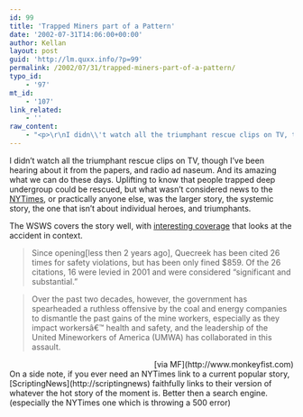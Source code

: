 ```yaml
---
id: 99
title: 'Trapped Miners part of a Pattern'
date: '2002-07-31T14:06:00+00:00'
author: Kellan
layout: post
guid: 'http://lm.quxx.info/?p=99'
permalink: /2002/07/31/trapped-miners-part-of-a-pattern/
typo_id:
    - '97'
mt_id:
    - '107'
link_related:
    - ''
raw_content:
    - "<p>\r\nI didn\\'t watch all the triumphant rescue clips on TV, though I\\'ve been hearing about it from the papers, and radio ad naseum.   And its amazing what we can do these days.  Uplifting to know that people trapped deep undergroup could be rescued, but what wasn\\'t considered news to the \r\n<a href=\\\"http://www.nytimes.com/2002/07/28/national/28MINE.html\\\">NYTimes</a>, or practically anyone else, was the larger story, the systemic story, the one that isn\\'t about individual heroes, and triumphants.  \r\n</p>\r\n<p>\r\nThe WSWS covers the story well, with <a href=\\\"http://www.wsws.org/articles/2002/jul2002/mine-j29_prn.shtml\\\">interesting coverage</a> that looks at the accident in context.\r\n<blockquote>\r\nSince opening[less then 2 years ago], Quecreek has been cited 26 times for safety violations, but has been only fined $859. Of the 26 citations, 16 were levied in 2001 and were considered \\\"significant and substantial.\\\"\r\n</blockquote>\r\n<blockquote>\r\nOver the past two decades, however, the government has spearheaded a ruthless offensive by the coal and energy companies to dismantle the past gains of the mine workers, especially as they impact workersâ€™ health and safety, and the leadership of the United Mineworkers of America (UMWA) has collaborated in this assault.\r\n</blockquote>\r\n</p>\r\n<div align=\\\"right\\\"><a href=\\\"http://www.monkeyfist.com\\\">via MF</a></div>\r\n<p>\r\nOn a side note, if you ever need an NYTimes link to a current popular story, <a href=\\\"http://scriptingnews\\\">ScriptingNews</a> faithfully links to their version of whatever the hot story of the moment is.  Better then a search engine.(especially the NYTimes one which is throwing a 500 error)\r\n</p>"
---
```


I didn’t watch all the triumphant rescue clips on TV, though I’ve been hearing about it from the papers, and radio ad naseum. And its amazing what we can do these days. Uplifting to know that people trapped deep undergroup could be rescued, but what wasn’t considered news to the [NYTimes](http://www.nytimes.com/2002/07/28/national/28MINE.html), or practically anyone else, was the larger story, the systemic story, the one that isn’t about individual heroes, and triumphants.

The WSWS covers the story well, with [interesting coverage](http://www.wsws.org/articles/2002/jul2002/mine-j29_prn.shtml) that looks at the accident in context.

> Since opening[less then 2 years ago], Quecreek has been cited 26 times for safety violations, but has been only fined $859. Of the 26 citations, 16 were levied in 2001 and were considered “significant and substantial.”

> Over the past two decades, however, the government has spearheaded a ruthless offensive by the coal and energy companies to dismantle the past gains of the mine workers, especially as they impact workersâ€™ health and safety, and the leadership of the United Mineworkers of America (UMWA) has collaborated in this assault.

<div align="right">[via MF](http://www.monkeyfist.com)</div>On a side note, if you ever need an NYTimes link to a current popular story, [ScriptingNews](http://scriptingnews) faithfully links to their version of whatever the hot story of the moment is. Better then a search engine.(especially the NYTimes one which is throwing a 500 error)